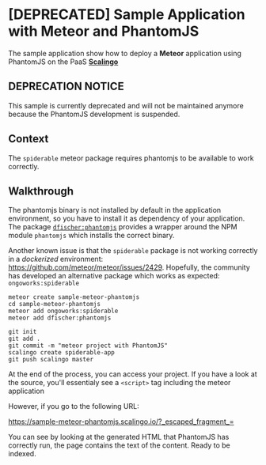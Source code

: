 # [DEPRECATED] Sample Application with Meteor and PhantomJS

The sample application show how to deploy a __Meteor__ application using PhantomJS
on the PaaS [__Scalingo__](https://scalingo.com)

## DEPRECATION NOTICE

This sample is currently deprecated and will not be maintained anymore
because the PhantomJS development is suspended.

## Context

The `spiderable` meteor package requires phantomjs to be available to work correctly.

## Walkthrough

The phantomjs binary is not installed by default in the application environment, so 
you have to install it as dependency of your application. The package
[`dfischer:phantomjs`](https://atmospherejs.com/dfischer/phantomjs) provides a wrapper
around the NPM module `phantomjs` which installs the correct binary.

Another known issue is that the `spiderable` package is not working correctly in a _dockerized_
environment: https://github.com/meteor/meteor/issues/2429. Hopefully, the community has developed
an alternative package which works as expected: `ongoworks:spiderable`

```shell
meteor create sample-meteor-phantomjs
cd sample-meteor-phantomjs
meteor add ongoworks:spiderable
meteor add dfischer:phantomjs

git init
git add .
git commit -m "meteor project with PhantomJS"
scalingo create spiderable-app
git push scalingo master
```

At the end of the process, you can access your project. If you have a look at the source,
you'll essentialy see a `<script>` tag including the meteor application

However, if you go to the following URL:

https://sample-meteor-phantomjs.scalingo.io/?_escaped_fragment_=

You can see by looking at the generated HTML that PhantomJS has correctly run, the page
contains the text of the content. Ready to be indexed.
